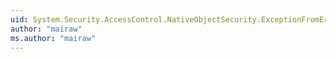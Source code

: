 ```yaml
---
uid: System.Security.AccessControl.NativeObjectSecurity.ExceptionFromErrorCode
author: "mairaw"
ms.author: "mairaw"
---
```

